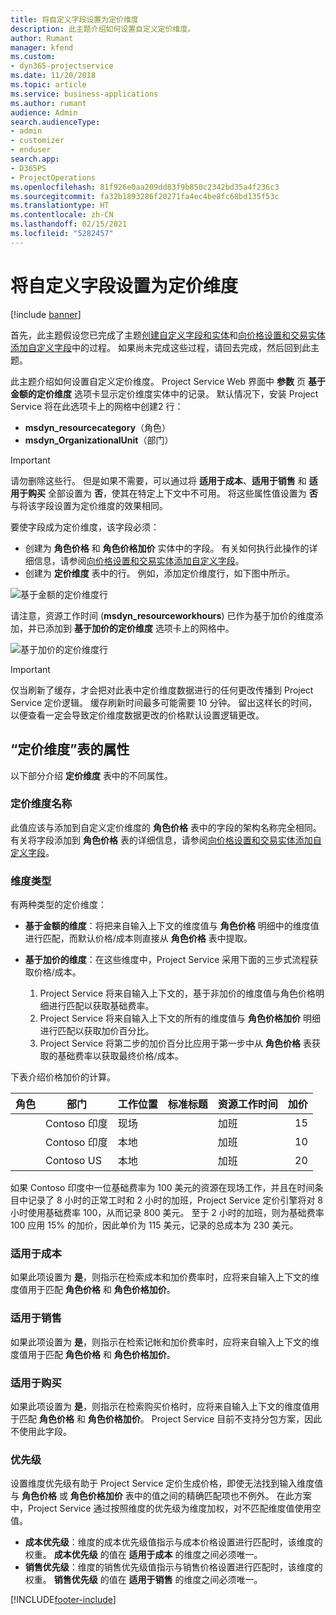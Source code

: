 ```yaml
---
title: 将自定义字段设置为定价维度
description: 此主题介绍如何设置自定义定价维度。
author: Rumant
manager: kfend
ms.custom:
- dyn365-projectservice
ms.date: 11/20/2018
ms.topic: article
ms.service: business-applications
ms.author: rumant
audience: Admin
search.audienceType:
- admin
- customizer
- enduser
search.app:
- D365PS
- ProjectOperations
ms.openlocfilehash: 81f926e0aa209dd83f9b850c2342bd35a4f236c3
ms.sourcegitcommit: fa32b1893286f20271fa4ec4be8fc68bd135f53c
ms.translationtype: HT
ms.contentlocale: zh-CN
ms.lasthandoff: 02/15/2021
ms.locfileid: "5282457"
---
```

# <a name="setting-up-custom-fields-as-pricing-dimensions"></a>将自定义字段设置为定价维度 

[!include [banner](../includes/psa-now-project-operations.md)]

首先，此主题假设您已完成了主题[创建自定义字段和实体](create-custom-fields-entities.md)和[向价格设置和交易实体添加自定义字段](field-references.md)中的过程。 如果尚未完成这些过程，请回去完成，然后回到此主题。 

此主题介绍如何设置自定义定价维度。 Project Service Web 界面中 **参数** 页 **基于金额的定价维度** 选项卡显示定价维度实体中的记录。 默认情况下，安装 Project Service 将在此选项卡上的网格中创建2 行：

- **msdyn_resourcecategory**（角色）
- **msdyn_OrganizationalUnit**（部门）

> [!IMPORTANT]
> 请勿删除这些行。 但是如果不需要，可以通过将 **适用于成本**、**适用于销售** 和 **适用于购买** 全部设置为 **否**，使其在特定上下文中不可用。 将这些属性值设置为 **否** 与将该字段设置为定价维度的效果相同。

要使字段成为定价维度，该字段必须：

- 创建为 **角色价格** 和 **角色价格加价** 实体中的字段。 有关如何执行此操作的详细信息，请参阅[向价格设置和交易实体添加自定义字段](field-references.md)。
- 创建为 **定价维度** 表中的行。 例如，添加定价维度行，如下图中所示。 

![基于金额的定价维度行](media/Amt-based-PD.png)

请注意，资源工作时间 (**msdyn_resourceworkhours**) 已作为基于加价的维度添加，并已添加到 **基于加价的定价维度** 选项卡上的网格中。

![基于加价的定价维度行](media/Markup-based-PD.png)

> [!IMPORTANT]
> 仅当刷新了缓存，才会把对此表中定价维度数据进行的任何更改传播到 Project Service 定价逻辑。 缓存刷新时间最多可能需要 10 分钟。 留出这样长的时间，以便查看一定会导致定价维度数据更改的价格默认设置逻辑更改。


## <a name="attributes-of-the-pricing-dimensions-table"></a>“定价维度”表的属性
以下部分介绍 **定价维度** 表中的不同属性。

### <a name="pricing-dimension-name"></a>定价维度名称
此值应该与添加到自定义定价维度的 **角色价格** 表中的字段的架构名称完全相同。 有关将字段添加到 **角色价格** 表的详细信息，请参阅[向价格设置和交易实体添加自定义字段](field-references.md)。

### <a name="type-of-dimension"></a>维度类型
有两种类型的定价维度：
  
  - **基于金额的维度**：将把来自输入上下文的维度值与 **角色价格** 明细中的维度值进行匹配，而默认价格/成本则直接从 **角色价格** 表中提取。
  - **基于加价的维度**：在这些维度中，Project Service 采用下面的三步式流程获取价格/成本。
 
    1. Project Service 将来自输入上下文的，基于非加价的维度值与角色价格明细进行匹配以获取基础费率。
    2. Project Service 将来自输入上下文的所有的维度值与 **角色价格加价** 明细进行匹配以获取加价百分比。
    3. Project Service 将第二步的加价百分比应用于第一步中从 **角色价格** 表获取的基础费率以获取最终价格/成本。
   
   下表介绍价格加价的计算。
  
| 角色        | 部门    |工作位置      |标准标题      |资源工作时间      |  加价|
| ------------|-------------|-------------------|--------------------|-------------------------|--------:|
|             | Contoso 印度|现场            |                    |加班                 |15     |
|             | Contoso 印度|本地             |                    |加班                 |10     |
|             | Contoso US   |本地             |                    |加班                 |20     |


如果 Contoso 印度中一位基础费率为 100 美元的资源在现场工作，并且在时间条目中记录了 8 小时的正常工时和 2 小时的加班，Project Service 定价引擎将对 8 小时使用基础费率 100，从而记录 800 美元。 至于 2 小时的加班，则为基础费率 100 应用 15% 的加价，因此单价为 115 美元，记录的总成本为 230 美元。

### <a name="applicable-to-cost"></a>适用于成本 
如果此项设置为 **是**，则指示在检索成本和加价费率时，应将来自输入上下文的维度值用于匹配 **角色价格** 和 **角色价格加价**。

### <a name="applicable-to-sales"></a>适用于销售
如果此项设置为 **是**，则指示在检索记帐和加价费率时，应将来自输入上下文的维度值用于匹配 **角色价格** 和 **角色价格加价**。

### <a name="applicable-to-purchase"></a>适用于购买
如果此项设置为 **是**，则指示在检索购买价格时，应将来自输入上下文的维度值用于匹配 **角色价格** 和 **角色价格加价**。 Project Service 目前不支持分包方案，因此不使用此字段。 

### <a name="priority"></a>优先级
设置维度优先级有助于 Project Service 定价生成价格，即使无法找到输入维度值与 **角色价格** 或 **角色价格加价** 表中的值之间的精确匹配项也不例外。 在此方案中，Project Service 通过按照维度的优先级为维度加权，对不匹配维度值使用空值。

- **成本优先级**：维度的成本优先级值指示与成本价格设置进行匹配时，该维度的权重。 **成本优先级** 的值在 **适用于成本** 的维度之间必须唯一。
- **销售优先级**：维度的销售优先级值指示与销售价格设置进行匹配时，该维度的权重。 **销售优先级** 的值在 **适用于销售** 的维度之间必须唯一。


[!INCLUDE[footer-include](../includes/footer-banner.md)]
